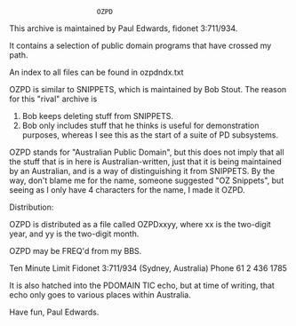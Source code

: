                           OZPD


This archive is maintained by Paul Edwards, fidonet 3:711/934.

It contains a selection of public domain programs that have
crossed my path.

An index to all files can be found in ozpdndx.txt

OZPD is similar to SNIPPETS, which is maintained by Bob Stout.
The reason for this "rival" archive is

1) Bob keeps deleting stuff from SNIPPETS.
2) Bob only includes stuff that he thinks is useful for demonstration
   purposes, whereas I see this as the start of a suite of PD subsystems.

OZPD stands for "Australian Public Domain", but this does not imply that
all the stuff that is in here is Australian-written, just that it is
being maintained by an Australian, and is a way of distinguishing it
from SNIPPETS.  By the way, don't blame me for the name, someone 
suggested "OZ Snippets", but seeing as I only have 4 characters for 
the name, I made it OZPD.  


Distribution:

OZPD is distributed as a file called OZPDxxyy, where xx is the
two-digit year, and yy is the two-digit month.

OZPD may be FREQ'd from my BBS.  

Ten Minute Limit
Fidonet 3:711/934 (Sydney, Australia)
Phone 61 2 436 1785 

It is also hatched into the PDOMAIN TIC echo, but at time of writing,
that echo only goes to various places within Australia.

Have fun,
Paul Edwards.
